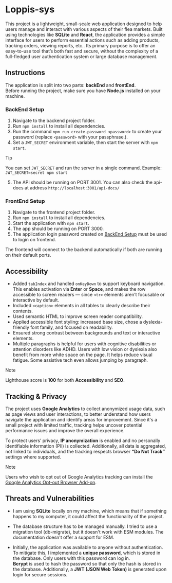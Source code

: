 # Loppis-sys
This project is a lightweight, small-scale web application designed to help users manage and interact with various aspects of their flea markets. Built using technologies like **SQLite** and **React**, the application provides a simple interface for users to perform essential actions such as adding products, tracking orders, viewing reports, etc.. 
Its primary purpose is to offer an easy-to-use tool that’s both fast and secure, without the complexity of a full-fledged user authentication system or large database management.

## Instructions

The application is split into two parts: **backEnd** and **frontEnd**.  
Before running the project, make sure you have **Node.js** installed on your machine.

### BackEnd Setup

1. Navigate to the backend project folder.
2. Run `npm install` to install all dependencies.
3. Run the command `npm run create-password <password>` to create your password (replace `<password>` with your passphrase.).
4. Set a `JWT_SECRET` environment variable, then start the server with `npm start`.
> [!TIP] 
> You can set `JWT_SECRET` and run the server in a single command.
> Example: `JWT_SECRET=secret npm start`
5. The API should be running on PORT 3001. You can also check the api-docs at address `http://localhost:3001/api-docs/`

### FrontEnd Setup

1. Navigate to the frontend project folder.
2. Run `npm install` to install all dependencies.
3. Start the application with `npm start`.
4. The app should be running on PORT 3000.
5. The application login password created on [BackEnd Setup](#backend-setup) must be used to login on frontend.

The frontend will connect to the backend automatically if both are running on their default ports.

## Accessibility

- Added `tabIndex` and handled `onKeyDown` to support keyboard navigation. This enables activation via **Enter** or **Space**, and makes the row accessible to screen readers — since `<tr>` elements aren’t focusable or interactive by default.
- Included `<caption>` elements in all tables to clearly describe their contents.  
- Used semantic HTML to improve screen reader compatibility.  
- Applied accessible font styling: increased base size, chose a dyslexia-friendly font family, and focused on readability.  
- Ensured strong contrast between backgrounds and text or interactive elements.
- Multiple paragraphs is helpful for users with cognitive disabilities or attention disorders like ADHD. Users with low vision or dyslexia also benefit from more white space on the page. It helps reduce visual fatigue. Some assistive tech even allows jumping by paragraph.

> [!NOTE]
> Lighthouse score is **100** for both **Accessibility** and **SEO**.

## Tracking & Privacy

The project uses **Google Analytics** to collect anonymized usage data, such as page views and user interactions, to better understand how users navigate the application and identify areas for improvement.
Since it's a small project with limited traffic, tracking helps uncover potential performance issues and improve the overall experience.

To protect users’ privacy, **IP anonymization** is enabled and no personally identifiable information (PII) is collected. Additionally, all data is aggregated, not linked to individuals, and the tracking respects browser **“Do Not Track”** settings where supported.

> [!NOTE]
> Users who wish to opt out of Google Analytics tracking can install the [Google Analytics Opt-out Browser Add-on](https://tools.google.com/dlpage/gaoptout).

## Threats and Vulnerabilities

- I am using **SQLite** locally on my machine, which means that if something happens to my computer, it could affect the functionality of the project.

- The database structure has to be managed manually. I tried to use a migration tool (db-migrate), but it doesn't work with ESM modules. The documentation doesn't offer a support for ESM.

- Initially, the application was available to anyone without authentication. To mitigate this, I implemented a **unique password**, which is stored in the database. Only users with this password can log in.  
  **Bcrypt** is used to hash the password so that only the hash is stored in the database. Additionally, a **JWT (JSON Web Token)** is generated upon login for secure sessions.





